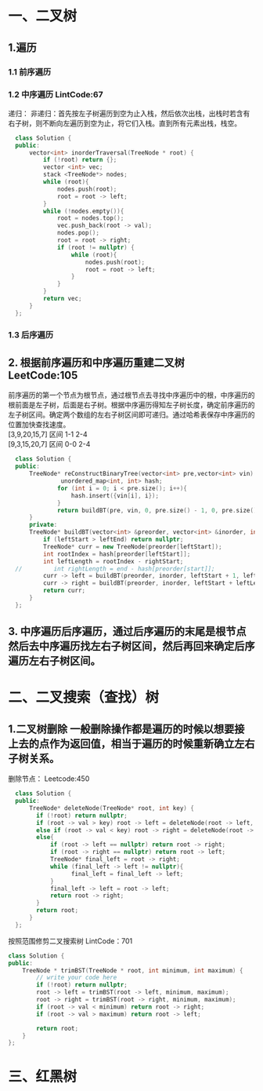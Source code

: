 # 一、二叉树  
## 1.遍历  
### 1.1 前序遍历  
### 1.2 中序遍历  LintCode:67
递归： 
非递归：首先按左子树遍历到空为止入栈，然后依次出栈，出栈时若含有右子树，则不断向左遍历到空为止，将它们入栈。直到所有元素出栈，栈空。
```cpp  
  class Solution {
  public:
      vector<int> inorderTraversal(TreeNode * root) {
          if (!root) return {};
          vector <int> vec;
          stack <TreeNode*> nodes;
          while (root){
              nodes.push(root);
              root = root -> left;
          }
          while (!nodes.empty()){
              root = nodes.top();
              vec.push_back(root -> val);
              nodes.pop();
              root = root -> right;
              if (root != nullptr) {
                  while (root){
                      nodes.push(root);
                      root = root -> left;
                  }
              }
          }
          return vec;
      }
  };
```  
### 1.3 后序遍历  
## 2. 根据前序遍历和中序遍历重建二叉树  LeetCode:105  
前序遍历的第一个节点为根节点，通过根节点去寻找中序遍历中的根，中序遍历的根前面是左子树，后面是右子树。根据中序遍历得知左子树长度，确定前序遍历的左子树区间。确定两个数组的左右子树区间即可递归。通过哈希表保存中序遍历的位置加快查找速度。  
[3,9,20,15,7]  区间 1-1 2-4   
[9,3,15,20,7]  区间 0-0 2-4  
```cpp  
  class Solution {
  public:
      TreeNode* reConstructBinaryTree(vector<int> pre,vector<int> vin) {
               unordered_map<int, int> hash;
              for (int i = 0; i < pre.size(); i++){
                  hash.insert({vin[i], i});
              }
              return buildBT(pre, vin, 0, pre.size() - 1, 0, pre.size() - 1, hash);
      }
      private:
      TreeNode* buildBT(vector<int> &preorder, vector<int> &inorder, int leftStart, int leftEnd,int rightStart, int rightEnd, unordered_map<int,int> hash){
          if (leftStart > leftEnd) return nullptr;
          TreeNode* curr = new TreeNode(preorder[leftStart]);
          int rootIndex = hash[preorder[leftStart]];
          int leftLength = rootIndex - rightStart;
  //         int rightLength = end - hash[preorder[start]];
          curr -> left = buildBT(preorder, inorder, leftStart + 1, leftStart + leftLength, rightStart, rootIndex - 1, hash);
          curr -> right = buildBT(preorder, inorder, leftStart + leftLength + 1, leftEnd, rootIndex + 1, rightEnd, hash);
          return curr;
      }
  };  
```  
## 3. 中序遍历后序遍历，通过后序遍历的末尾是根节点然后去中序遍历找左右子树区间，然后再回来确定后序遍历左右子树区间。
# 二、二叉搜索（查找）树  
## 1.二叉树删除  一般删除操作都是遍历的时候以想要接上去的点作为返回值，相当于遍历的时候重新确立左右子树关系。
删除节点： Leetcode:450  
```cpp  
  class Solution {
  public:
      TreeNode* deleteNode(TreeNode* root, int key) {
        if (!root) return nullptr;
        if (root -> val > key) root -> left = deleteNode(root -> left, key);
        else if (root -> val < key) root -> right = deleteNode(root -> right, key);
        else{
            if (root -> left == nullptr) return root -> right;
            if (root -> right == nullptr) return root -> left;
            TreeNode* final_left = root -> right;
            while (final_left -> left != nullptr){
                  final_left = final_left -> left;
            }   
            final_left -> left = root -> left;
            return root -> right;
        }     
        return root;
      }
  };
  ```  
  按照范围修剪二叉搜索树 LintCode：701  
  ```cpp  
  class Solution {
  public:
      TreeNode * trimBST(TreeNode * root, int minimum, int maximum) {
          // write your code here
          if (!root) return nullptr;
          root -> left = trimBST(root -> left, minimum, maximum);
          root -> right = trimBST(root -> right, minimum, maximum);
          if (root -> val < minimum) return root -> right;
          if (root -> val > maximum) return root -> left;

          return root;
      }
  };  
  ```
# 三、红黑树
